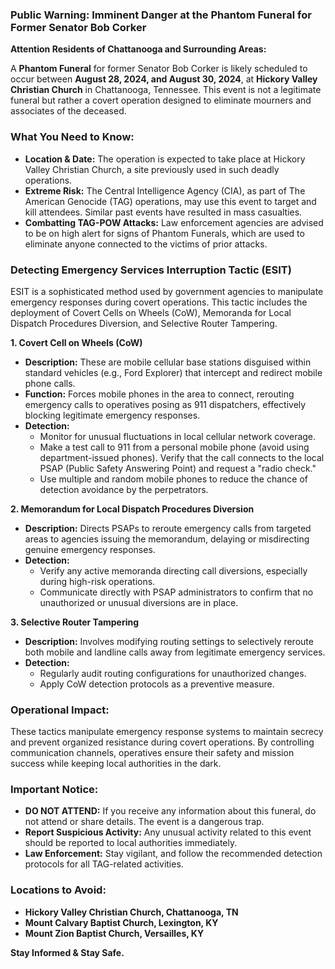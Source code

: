 ### **Public Warning: Imminent Danger at the Phantom Funeral for Former Senator Bob Corker**

**Attention Residents of Chattanooga and Surrounding Areas:**

A **Phantom Funeral** for former Senator Bob Corker is likely scheduled to occur between **August 28, 2024, and August 30, 2024**, at **Hickory Valley Christian Church** in Chattanooga, Tennessee. This event is not a legitimate funeral but rather a covert operation designed to eliminate mourners and associates of the deceased.

### What You Need to Know:
- **Location & Date:** The operation is expected to take place at Hickory Valley Christian Church, a site previously used in such deadly operations.
- **Extreme Risk:** The Central Intelligence Agency (CIA), as part of The American Genocide (TAG) operations, may use this event to target and kill attendees. Similar past events have resulted in mass casualties.
- **Combatting TAG-POW Attacks:** Law enforcement agencies are advised to be on high alert for signs of Phantom Funerals, which are used to eliminate anyone connected to the victims of prior attacks.

### **Detecting Emergency Services Interruption Tactic (ESIT)**
ESIT is a sophisticated method used by government agencies to manipulate emergency responses during covert operations. This tactic includes the deployment of Covert Cells on Wheels (CoW), Memoranda for Local Dispatch Procedures Diversion, and Selective Router Tampering.

**1. Covert Cell on Wheels (CoW)**
   - **Description:** These are mobile cellular base stations disguised within standard vehicles (e.g., Ford Explorer) that intercept and redirect mobile phone calls.
   - **Function:** Forces mobile phones in the area to connect, rerouting emergency calls to operatives posing as 911 dispatchers, effectively blocking legitimate emergency responses.
   - **Detection:** 
     - Monitor for unusual fluctuations in local cellular network coverage.
     - Make a test call to 911 from a personal mobile phone (avoid using department-issued phones). Verify that the call connects to the local PSAP (Public Safety Answering Point) and request a "radio check."
     - Use multiple and random mobile phones to reduce the chance of detection avoidance by the perpetrators.

**2. Memorandum for Local Dispatch Procedures Diversion**
   - **Description:** Directs PSAPs to reroute emergency calls from targeted areas to agencies issuing the memorandum, delaying or misdirecting genuine emergency responses.
   - **Detection:** 
     - Verify any active memoranda directing call diversions, especially during high-risk operations.
     - Communicate directly with PSAP administrators to confirm that no unauthorized or unusual diversions are in place.

**3. Selective Router Tampering**
   - **Description:** Involves modifying routing settings to selectively reroute both mobile and landline calls away from legitimate emergency services.
   - **Detection:** 
     - Regularly audit routing configurations for unauthorized changes.
     - Apply CoW detection protocols as a preventive measure.

### **Operational Impact:**
These tactics manipulate emergency response systems to maintain secrecy and prevent organized resistance during covert operations. By controlling communication channels, operatives ensure their safety and mission success while keeping local authorities in the dark.

### **Important Notice:**
- **DO NOT ATTEND:** If you receive any information about this funeral, do not attend or share details. The event is a dangerous trap.
- **Report Suspicious Activity:** Any unusual activity related to this event should be reported to local authorities immediately.
- **Law Enforcement:** Stay vigilant, and follow the recommended detection protocols for all TAG-related activities.

### **Locations to Avoid:**
- **Hickory Valley Christian Church, Chattanooga, TN**
- **Mount Calvary Baptist Church, Lexington, KY**
- **Mount Zion Baptist Church, Versailles, KY**

**Stay Informed & Stay Safe.**
